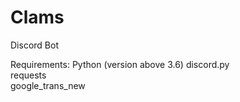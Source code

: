 # Clams

Discord Bot

Requirements:
    Python (version above 3.6)
    discord.py \
    requests \
    google_trans_new
